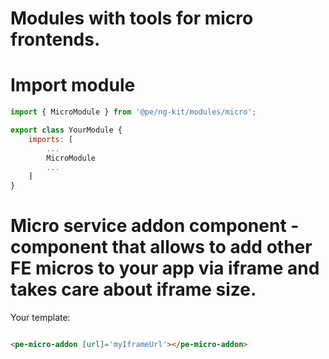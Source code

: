 # Modules with tools for micro frontends.

# Import module

```javascript
import { MicroModule } from '@pe/ng-kit/modules/micro';

export class YourModule {
    imports: [
        ...
        MicroModule
        ...
    ]
}
```

# Micro service addon component - component that allows to add other FE micros to your app via iframe and takes care about iframe size.

Your template:

```html

<pe-micro-addon [url]='myIframeUrl'></pe-micro-addon>

```
